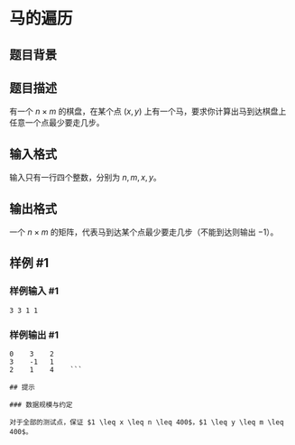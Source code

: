 # 马的遍历

## 题目背景



## 题目描述

有一个 $n \times m$ 的棋盘，在某个点 $(x, y)$ 上有一个马，要求你计算出马到达棋盘上任意一个点最少要走几步。


## 输入格式

输入只有一行四个整数，分别为 $n, m, x, y$。


## 输出格式

一个 $n \times m$ 的矩阵，代表马到达某个点最少要走几步（不能到达则输出 $-1$）。


## 样例 #1

### 样例输入 #1
```
3 3 1 1
```

### 样例输出 #1

```
0    3    2    
3    -1   1    
2    1    4    ```

## 提示

### 数据规模与约定

对于全部的测试点，保证 $1 \leq x \leq n \leq 400$，$1 \leq y \leq m \leq 400$。
